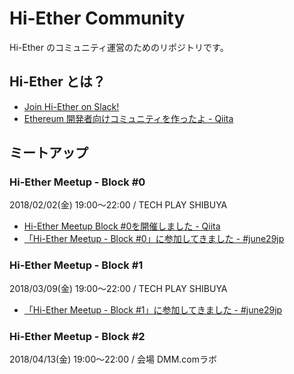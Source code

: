 # Hi-Ether Community

Hi-Ether のコミュニティ運営のためのリポジトリです。

## Hi-Ether とは？

- <a title="Join Hi-Ether on Slack!" href="https://www.hi-ether.org/">Join Hi-Ether on Slack!</a>
- <a title="Ethereum 開発者向けコミュニティを作ったよ - Qiita" href="https://qiita.com/amachino/items/605ff76209d7193dc92c">Ethereum 開発者向けコミュニティを作ったよ - Qiita</a>

## ミートアップ

### Hi-Ether Meetup - Block #0

2018/02/02(金) 19:00〜22:00 / TECH PLAY SHIBUYA

- <a title="Hi-Ether Meetup Block #0を開催しました - Qiita" href="https://qiita.com/tsukukobaan/items/78a2a47c61c4f5040c6a">Hi-Ether Meetup Block #0を開催しました - Qiita</a>
- <a title="「Hi-Ether Meetup - Block #0」に参加してきました - #june29jp" href="https://june29.jp/2018/02/04/hi-ether-meetup-block-0/">「Hi-Ether Meetup - Block #0」に参加してきました - #june29jp</a>

### Hi-Ether Meetup - Block #1

2018/03/09(金) 19:00〜22:00 / TECH PLAY SHIBUYA

- <a title="「Hi-Ether Meetup - Block #1」に参加してきました - #june29jp" href="https://june29.jp/2018/03/12/hi-ether-meetup-block-1/">「Hi-Ether Meetup - Block #1」に参加してきました - #june29jp</a>

### Hi-Ether Meetup - Block #2

2018/04/13(金) 19:00〜22:00 / 会場 DMM.comラボ
